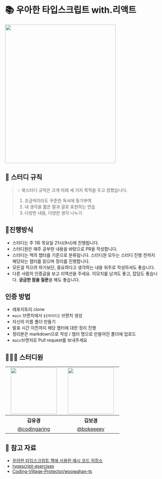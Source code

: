 # 📚 우아한 타입스크립트 with.리액트
<img src="https://contents.kyobobook.co.kr/sih/fit-in/458x0/pdt/9791169211567.jpg" width="360" height="450">

## 📌 스터디 규칙
> 💡 북스터디 규칙은 크게 아래 세 가지 목적을 두고 정했습니다.
> 1. 조금씩이라도 꾸준한 독서에 동기부여
> 2. 내 생각을 짧은 말과 글로 표현하는 연습
> 3. 다양한 내용, 다양한 생각 나누기

## 📖진행방식
- 스터디는 주 1회 목요일 21시(9시)에 진행됩니다.
- 스터디원은 매주 공부한 내용을 바탕으로 PR을 작성합니다.
- 스터디는 책의 챕터를 기준으로 분류됩니다. 스터디원 모두는 스터디 진행 전까지 해당되는 챕터를 읽으며 정리를 진행합니다.
- 모든걸 적으려 하기보단, 중요하다고 생각하는 내용 위주로 작성하셔도 좋습니다.
- 다른 사람의 인증글을 보고 리액션을 주세요. 이모지를 남겨도 좋고, 잡담도 좋습니다. **궁금한 점을 질문**을 해도 좋습니다.

## 인증 방법
- 레포지토리 clone
- `main` 브랜치에서 `${아이디}` 브랜치 생성
- 자신의 이름 폴더 만들기
- 발표 시간 이전까지 해당 챕터에 대한 정리 진행
- 정리본은 markdown으로 작성 / 챕터 명으로 만들어진 폴더에 업로드
- `main`브랜치로 Pull request를 보내주세요

## 🙍🏻‍♀️ 스터디원
<table>
<tbody>

<tr>
<td align="center"><img src="https://avatars.githubusercontent.com/u/153581513?v=4" width="150" /></td>
<td align="center"><img src="https://avatars.githubusercontent.com/u/155048805?v=4" width="150" /></td>
</tr>
<tr>
<th align="center">김유경</th>
<th align="center">김보경</th>
</tr>
<tr>
<td align="center" width="170"><a href="https://github.com/codingaring">@codingaring</a></td>
<td align="center" width="170"><a href="https://github.com/bokeeeey">@bokeeeey</a></td>
</tr>
</tbody>
</table>

## 📖 참고 자료
- [우아한 타입스크립트 책에 사용된 예시 코드 저장소](https://github.com/woowa-typescript/woowahan-typescript-with-react-example-code)
- [typescript-exercises](https://typescript-exercises.github.io/)
- [Coding-Village-Protector/woowahan-ts](https://github.com/Coding-Village-Protector/woowahan-ts?tab=readme-ov-file)
